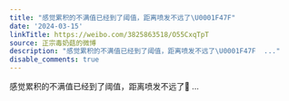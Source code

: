 ```yaml
---
title: "感觉累积的不满值已经到了阈值，距离喷发不远了\U0001F47F"
date: '2024-03-15'
linkTitle: https://weibo.com/3825863518/O55CxqTpT
source: 正宗毒奶菇的微博
description: "感觉累积的不满值已经到了阈值，距离喷发不远了\U0001F47F  ..."
disable_comments: true
---
```

感觉累积的不满值已经到了阈值，距离喷发不远了👿  ...